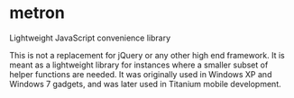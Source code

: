 # metron
Lightweight JavaScript convenience library

This is not a replacement for jQuery or any other high end framework.
It is meant as a lightweight library for instances where a smaller subset of helper functions are needed.
It was originally used in Windows XP and Windows 7 gadgets, and was later used in Titanium mobile development.
